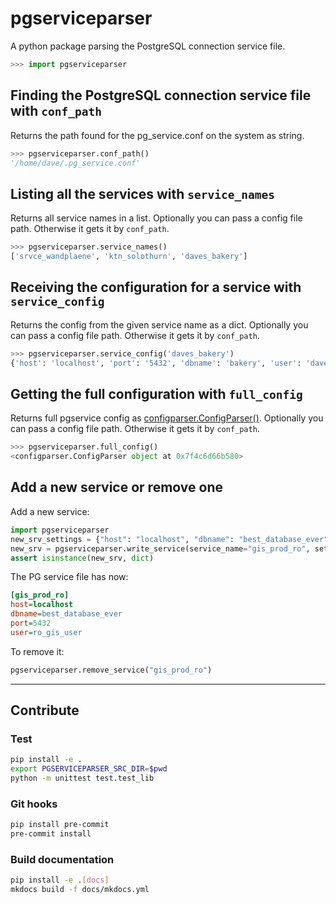 # pgserviceparser

A python package parsing the PostgreSQL connection service file.

```python
>>> import pgserviceparser
```

## Finding the PostgreSQL connection service file with `conf_path`

Returns the path found for the pg_service.conf on the system as string.

```python
>>> pgserviceparser.conf_path()
'/home/dave/.pg_service.conf'
```

## Listing all the services with `service_names`

Returns all service names in a list.
Optionally you can pass a config file path. Otherwise it gets it by `conf_path`.

```python
>>> pgserviceparser.service_names()
['srvce_wandplaene', 'ktn_solothurn', 'daves_bakery']

```

## Receiving the configuration for a service with `service_config`

Returns the config from the given service name as a dict.
Optionally you can pass a config file path. Otherwise it gets it by `conf_path`.

```python
>>> pgserviceparser.service_config('daves_bakery')
{'host': 'localhost', 'port': '5432', 'dbname': 'bakery', 'user': 'dave', 'password': 'fischersfritz'}
```

## Getting the full configuration with `full_config`

Returns full pgservice config as [configparser.ConfigParser()](https://docs.python.org/3/library/configparser.html).
Optionally you can pass a config file path. Otherwise it gets it by `conf_path`.

```python
>>> pgserviceparser.full_config()
<configparser.ConfigParser object at 0x7f4c6d66b580>
```

## Add a new service or remove one

Add a new service:

```python
import pgserviceparser
new_srv_settings = {"host": "localhost", "dbname": "best_database_ever", "port": 5432, "user": "ro_gis_user"}
new_srv = pgserviceparser.write_service(service_name="gis_prod_ro", settings=new_srv_settings, add_if_not_exists=True)
assert isinstance(new_srv, dict)
```

The PG service file has now:

```ini
[gis_prod_ro]
host=localhost
dbname=best_database_ever
port=5432
user=ro_gis_user
```

To remove it:

```python
pgserviceparser.remove_service("gis_prod_ro")
```

----

## Contribute

### Test

```sh
pip install -e .
export PGSERVICEPARSER_SRC_DIR=$pwd
python -m unittest test.test_lib
```

### Git hooks

```sh
pip install pre-commit
pre-commit install
```

### Build documentation

```sh
pip install -e .[docs]
mkdocs build -f docs/mkdocs.yml
```
